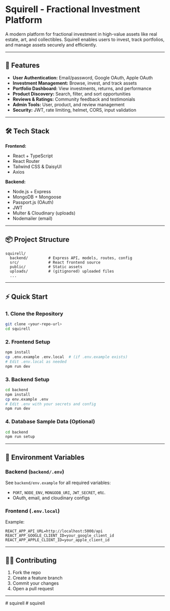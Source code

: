 # Squirell - Fractional Investment Platform

A modern platform for fractional investment in high-value assets like real estate, art, and collectibles. Squirell enables users to invest, track portfolios, and manage assets securely and efficiently.

---

## 🚀 Features

- **User Authentication:** Email/password, Google OAuth, Apple OAuth
- **Investment Management:** Browse, invest, and track assets
- **Portfolio Dashboard:** View investments, returns, and performance
- **Product Discovery:** Search, filter, and sort opportunities
- **Reviews & Ratings:** Community feedback and testimonials
- **Admin Tools:** User, product, and review management
- **Security:** JWT, rate limiting, helmet, CORS, input validation

---

## 🛠 Tech Stack

**Frontend:**

- React + TypeScript
- React Router
- Tailwind CSS & DaisyUI
- Axios

**Backend:**

- Node.js + Express
- MongoDB + Mongoose
- Passport.js (OAuth)
- JWT
- Multer & Cloudinary (uploads)
- Nodemailer (email)

---

## 📦 Project Structure

```
squirell/
  backend/         # Express API, models, routes, config
  src/             # React frontend source
  public/          # Static assets
  uploads/         # (gitignored) uploaded files
  ...
```

---

## ⚡️ Quick Start

### 1. Clone the Repository

```bash
git clone <your-repo-url>
cd squirell
```

### 2. Frontend Setup

```bash
npm install
cp .env.example .env.local  # (if .env.example exists)
# Edit .env.local as needed
npm run dev
```

### 3. Backend Setup

```bash
cd backend
npm install
cp env.example .env
# Edit .env with your secrets and config
npm run dev
```

### 4. Database Sample Data (Optional)

```bash
cd backend
npm run setup
```

---

## 🔑 Environment Variables

### Backend (`backend/.env`)

See `backend/env.example` for all required variables:

- `PORT`, `NODE_ENV`, `MONGODB_URI`, `JWT_SECRET`, etc.
- OAuth, email, and cloudinary configs

### Frontend (`.env.local`)

Example:

```
REACT_APP_API_URL=http://localhost:5000/api
REACT_APP_GOOGLE_CLIENT_ID=your_google_client_id
REACT_APP_APPLE_CLIENT_ID=your_apple_client_id
```

---

## 🧑‍💻 Contributing

1. Fork the repo
2. Create a feature branch
3. Commit your changes
4. Open a pull request

---


#   s q u i r e l l 
 
 #   s q u i r e l l 
 
 
